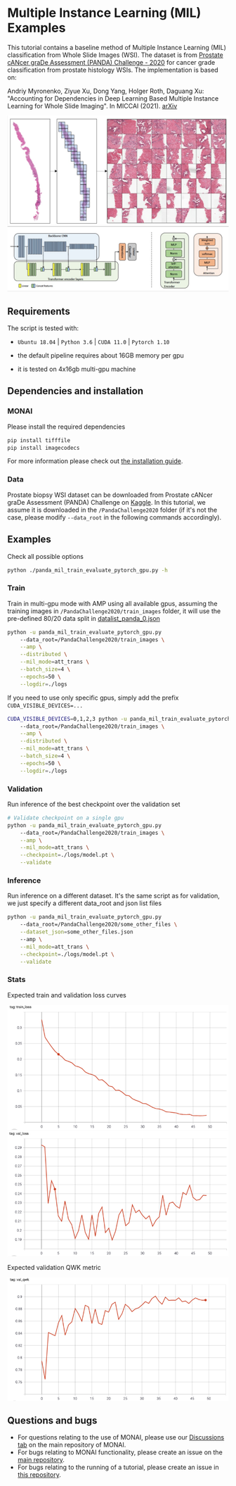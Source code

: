 
# Multiple Instance Learning (MIL) Examples

This tutorial contains a baseline method of Multiple Instance Learning (MIL) classification from Whole Slide Images (WSI).
The dataset is from  [Prostate cANcer graDe Assessment (PANDA) Challenge - 2020](https://www.kaggle.com/c/prostate-cancer-grade-assessment/) for cancer grade classification from prostate histology WSIs.
The implementation is based on:

Andriy Myronenko, Ziyue Xu, Dong Yang, Holger Roth, Daguang Xu: "Accounting for Dependencies in Deep Learning Based Multiple Instance Learning for Whole Slide Imaging". In MICCAI (2021). [arXiv](https://arxiv.org/abs/2111.01556)

![mil_patches](./mil_patches.jpg)
![mil_network](./mil_network.jpg)

## Requirements

The script is tested with:

- `Ubuntu 18.04` | `Python 3.6` | `CUDA 11.0` | `Pytorch 1.10`

- the default pipeline requires about 16GB memory per gpu

- it is tested on 4x16gb multi-gpu machine

## Dependencies and installation

### MONAI

Please install the required dependencies

```bash
pip install tifffile
pip install imagecodecs
```

For more information please check out [the installation guide](https://docs.monai.io/en/latest/installation.html).

### Data

Prostate biopsy WSI dataset can be downloaded from Prostate cANcer graDe Assessment (PANDA) Challenge on [Kaggle](https://www.kaggle.com/c/prostate-cancer-grade-assessment/data).
In this tutorial, we assume it is downloaded in the `/PandaChallenge2020` folder (if it's not the case, please modify `--data_root` in the following commands accordingly).

## Examples

Check all possible options

```bash
python ./panda_mil_train_evaluate_pytorch_gpu.py -h
```

### Train

Train in multi-gpu mode with AMP using all available gpus,
assuming the training images in `/PandaChallenge2020/train_images` folder,
it will use the pre-defined 80/20 data split in [datalist_panda_0.json](https://drive.google.com/drive/u/0/folders/1CAHXDZqiIn5QUfg5A7XsK1BncRu6Ftbh)

```bash
python -u panda_mil_train_evaluate_pytorch_gpu.py
    --data_root=/PandaChallenge2020/train_images \
    --amp \
    --distributed \
    --mil_mode=att_trans \
    --batch_size=4 \
    --epochs=50 \
    --logdir=./logs
```

If you need to use only specific gpus, simply add the prefix `CUDA_VISIBLE_DEVICES=...`

```bash
CUDA_VISIBLE_DEVICES=0,1,2,3 python -u panda_mil_train_evaluate_pytorch_gpu.py
    --data_root=/PandaChallenge2020/train_images \
    --amp \
    --distributed \
    --mil_mode=att_trans \
    --batch_size=4 \
    --epochs=50 \
    --logdir=./logs
```

### Validation

Run inference of the best checkpoint over the validation set

```bash
# Validate checkpoint on a single gpu
python -u panda_mil_train_evaluate_pytorch_gpu.py
    --data_root=/PandaChallenge2020/train_images \
    --amp \
    --mil_mode=att_trans \
    --checkpoint=./logs/model.pt \
    --validate
```

### Inference

Run inference on a different dataset. It's the same script as for validation,
we just specify a different data_root and json list files

```bash
python -u panda_mil_train_evaluate_pytorch_gpu.py
    --data_root=/PandaChallenge2020/some_other_files \
    --dataset_json=some_other_files.json
    --amp \
    --mil_mode=att_trans \
    --checkpoint=./logs/model.pt \
    --validate
```

### Stats

Expected train and validation loss curves

![mil_train_loss](./mil_train_loss.png)
![mil_val_loss](./mil_val_loss.png)

Expected validation QWK metric

![mil_val_qwk](./mil_val_qwk.png)

## Questions and bugs

- For questions relating to the use of MONAI, please use our [Discussions tab](https://github.com/Project-MONAI/MONAI/discussions) on the main repository of MONAI.
- For bugs relating to MONAI functionality, please create an issue on the [main repository](https://github.com/Project-MONAI/MONAI/issues).
- For bugs relating to the running of a tutorial, please create an issue in [this repository](https://github.com/Project-MONAI/Tutorials/issues).
